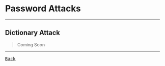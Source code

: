 # Password Attacks

---

## Dictionary Attack

> Coming Soon

---

[<kbd> Back </kbd>](./../Documents.md)
